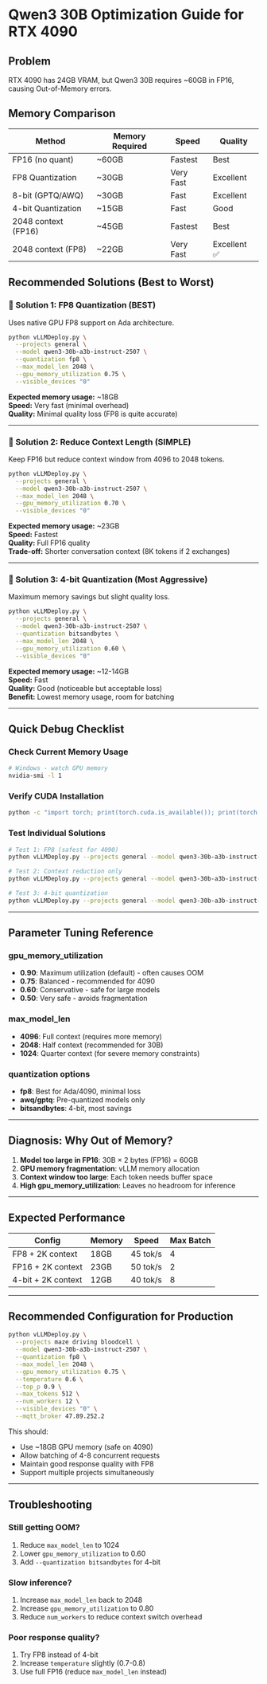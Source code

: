 # Qwen3 30B Optimization Guide for RTX 4090

## Problem
RTX 4090 has 24GB VRAM, but Qwen3 30B requires ~60GB in FP16, causing Out-of-Memory errors.

## Memory Comparison
| Method | Memory Required | Speed | Quality |
|--------|-----------------|-------|---------|
| FP16 (no quant) | ~60GB | Fastest | Best |
| FP8 Quantization | ~30GB | Very Fast | Excellent |
| 8-bit (GPTQ/AWQ) | ~30GB | Fast | Excellent |
| 4-bit Quantization | ~15GB | Fast | Good |
| 2048 context (FP16) | ~45GB | Fastest | Best |
| 2048 context (FP8) | ~22GB | Very Fast | Excellent ✅ |

## Recommended Solutions (Best to Worst)

### 🥇 Solution 1: FP8 Quantization (BEST)
Uses native GPU FP8 support on Ada architecture.

```bash
python vLLMDeploy.py \
  --projects general \
  --model qwen3-30b-a3b-instruct-2507 \
  --quantization fp8 \
  --max_model_len 2048 \
  --gpu_memory_utilization 0.75 \
  --visible_devices "0"
```

**Expected memory usage:** ~18GB  
**Speed:** Very fast (minimal overhead)  
**Quality:** Minimal quality loss (FP8 is quite accurate)

---

### 🥈 Solution 2: Reduce Context Length (SIMPLE)
Keep FP16 but reduce context window from 4096 to 2048 tokens.

```bash
python vLLMDeploy.py \
  --projects general \
  --model qwen3-30b-a3b-instruct-2507 \
  --max_model_len 2048 \
  --gpu_memory_utilization 0.70 \
  --visible_devices "0"
```

**Expected memory usage:** ~23GB  
**Speed:** Fastest  
**Quality:** Full FP16 quality  
**Trade-off:** Shorter conversation context (8K tokens if 2 exchanges)

---

### 🥉 Solution 3: 4-bit Quantization (Most Aggressive)
Maximum memory savings but slight quality loss.

```bash
python vLLMDeploy.py \
  --projects general \
  --model qwen3-30b-a3b-instruct-2507 \
  --quantization bitsandbytes \
  --max_model_len 2048 \
  --gpu_memory_utilization 0.60 \
  --visible_devices "0"
```

**Expected memory usage:** ~12-14GB  
**Speed:** Fast  
**Quality:** Good (noticeable but acceptable loss)  
**Benefit:** Lowest memory usage, room for batching

---

## Quick Debug Checklist

### Check Current Memory Usage
```bash
# Windows - watch GPU memory
nvidia-smi -l 1
```

### Verify CUDA Installation
```bash
python -c "import torch; print(torch.cuda.is_available()); print(torch.cuda.get_device_name(0))"
```

### Test Individual Solutions
```bash
# Test 1: FP8 (safest for 4090)
python vLLMDeploy.py --projects general --model qwen3-30b-a3b-instruct-2507 --quantization fp8 --max_model_len 2048

# Test 2: Context reduction only
python vLLMDeploy.py --projects general --model qwen3-30b-a3b-instruct-2507 --max_model_len 2048 --gpu_memory_utilization 0.70

# Test 3: 4-bit quantization
python vLLMDeploy.py --projects general --model qwen3-30b-a3b-instruct-2507 --quantization bitsandbytes --max_model_len 2048
```

---

## Parameter Tuning Reference

### gpu_memory_utilization
- **0.90**: Maximum utilization (default) - often causes OOM
- **0.75**: Balanced - recommended for 4090
- **0.60**: Conservative - safe for large models
- **0.50**: Very safe - avoids fragmentation

### max_model_len
- **4096**: Full context (requires more memory)
- **2048**: Half context (recommended for 30B)
- **1024**: Quarter context (for severe memory constraints)

### quantization options
- **fp8**: Best for Ada/4090, minimal loss
- **awq/gptq**: Pre-quantized models only
- **bitsandbytes**: 4-bit, most savings

---

## Diagnosis: Why Out of Memory?

1. **Model too large in FP16**: 30B × 2 bytes (FP16) = 60GB
2. **GPU memory fragmentation**: vLLM memory allocation
3. **Context window too large**: Each token needs buffer space
4. **High gpu_memory_utilization**: Leaves no headroom for inference

---

## Expected Performance

| Config | Memory | Speed | Max Batch |
|--------|--------|-------|-----------|
| FP8 + 2K context | 18GB | 45 tok/s | 4 |
| FP16 + 2K context | 23GB | 50 tok/s | 2 |
| 4-bit + 2K context | 12GB | 40 tok/s | 8 |

---

## Recommended Configuration for Production

```bash
python vLLMDeploy.py \
  --projects maze driving bloodcell \
  --model qwen3-30b-a3b-instruct-2507 \
  --quantization fp8 \
  --max_model_len 2048 \
  --gpu_memory_utilization 0.75 \
  --temperature 0.6 \
  --top_p 0.9 \
  --max_tokens 512 \
  --num_workers 12 \
  --visible_devices "0" \
  --mqtt_broker 47.89.252.2
```

This should:
- Use ~18GB GPU memory (safe on 4090)
- Allow batching of 4-8 concurrent requests
- Maintain good response quality with FP8
- Support multiple projects simultaneously

---

## Troubleshooting

### Still getting OOM?
1. Reduce `max_model_len` to 1024
2. Lower `gpu_memory_utilization` to 0.60
3. Add `--quantization bitsandbytes` for 4-bit

### Slow inference?
1. Increase `max_model_len` back to 2048
2. Increase `gpu_memory_utilization` to 0.80
3. Reduce `num_workers` to reduce context switch overhead

### Poor response quality?
1. Try FP8 instead of 4-bit
2. Increase `temperature` slightly (0.7-0.8)
3. Use full FP16 (reduce `max_model_len` instead)

